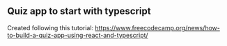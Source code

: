 ## Quiz app to start with typescript

Created following this tutorial:
https://www.freecodecamp.org/news/how-to-build-a-quiz-app-using-react-and-typescript/
